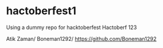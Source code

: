 
# hactoberfest1
Using a dummy repo for hacktoberfest
Hactoberf
123

Atik Zaman/ Boneman1292/ https://github.com/Boneman1292
